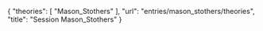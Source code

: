 {
    "theories": [
        "Mason_Stothers"
    ],
    "url": "entries/mason_stothers/theories",
    "title": "Session Mason_Stothers"
}